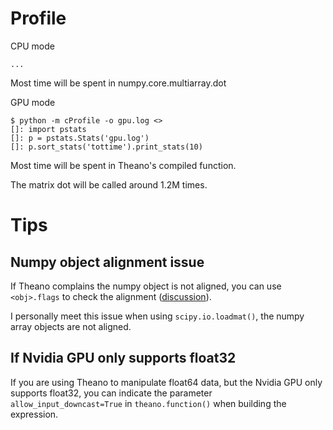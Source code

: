 
# Profile

CPU mode

    ...

Most time will be spent in numpy.core.multiarray.dot

GPU mode

    $ python -m cProfile -o gpu.log <>
    []: import pstats
    []: p = pstats.Stats('gpu.log')
    []: p.sort_stats('tottime').print_stats(10)

Most time will be spent in Theano's compiled function.


The matrix dot will be called around 1.2M times.

# Tips

## Numpy object alignment issue

If Theano complains the numpy object is not aligned, you can use `<obj>.flags`
to check the alignment ([discussion](https://groups.google.com/forum/#!topic/theano-users/HocacZSNafg)).

I personally meet this issue when using `scipy.io.loadmat()`, the numpy array
objects are not aligned.

## If Nvidia GPU only supports float32

If you are using Theano to manipulate float64 data, but the Nvidia GPU only
supports float32, you can indicate the parameter `allow_input_downcast=True`
in `theano.function()` when building the expression.
